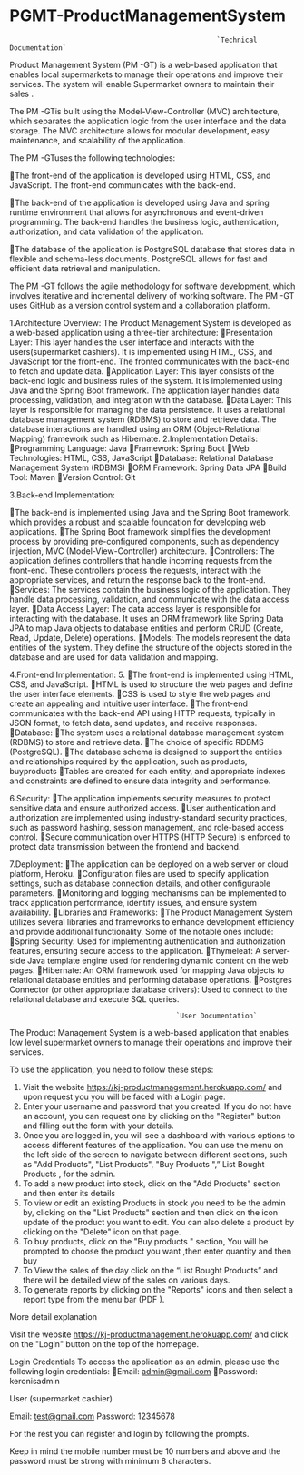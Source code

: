 # PGMT-ProductManagementSystem

                                                       `Technical Documentation`

Product  Management System (PM -GT) is a web-based application that enables local supermarkets  to manage their operations and improve their services. The system will enable Supermarket owners to maintain their sales .

The PM -GTis built using the Model-View-Controller (MVC) architecture, which separates the application logic from the user interface and the data storage. The MVC architecture allows for modular development, easy maintenance, and scalability of the application.

The PM -GTuses the following technologies:

The front-end of the application is developed using HTML, CSS, and JavaScript. The front-end communicates with the back-end.

The back-end of the application is developed using Java and spring runtime environment that allows for asynchronous and event-driven programming. The back-end handles the business logic, authentication, authorization, and data validation of the application.

The database of the application is PostgreSQL database that stores data in flexible and schema-less documents. PostgreSQL allows for fast and efficient data retrieval and manipulation.

The PM -GT follows the agile methodology for software development, which involves iterative and incremental delivery of working software. The PM -GT uses GitHub as a version control system and a collaboration platform.



1.Architecture Overview:
The  Product Management System is developed as a web-based application using a three-tier architecture:
Presentation Layer: This layer handles the user interface and interacts with the users(supermarket cashiers). It is implemented using HTML, CSS, and JavaScript for the front-end. The fronted communicates with the back-end to fetch and update data.
Application Layer: This layer consists of the back-end logic and business rules of the system. It is implemented using Java and the Spring Boot framework. The application layer handles data processing, validation, and integration with the database.
Data Layer: This layer is responsible for managing the data persistence. It uses a relational database management system (RDBMS) to store and retrieve data. The database interactions are handled using an ORM (Object-Relational Mapping) framework such as Hibernate.
2.Implementation Details:
Programming Language: Java
Framework: Spring Boot
Web Technologies: HTML, CSS, JavaScript
Database: Relational Database Management System (RDBMS)
ORM Framework: Spring Data JPA
Build Tool: Maven
Version Control: Git

3.Back-end Implementation:

The back-end is implemented using Java and the Spring Boot framework, which provides a robust and scalable foundation for developing web applications.
The Spring Boot framework simplifies the development process by providing pre-configured components, such as dependency injection, MVC (Model-View-Controller) architecture.
Controllers: The application defines controllers that handle incoming requests from the front-end. These controllers process the requests, interact with the appropriate services, and return the response back to the front-end.
Services: The services contain the business logic of the application. They handle data processing, validation, and communicate with the data access layer.
Data Access Layer: The data access layer is responsible for interacting with the database. It uses an ORM framework like Spring Data JPA to map Java objects to database entities and perform CRUD (Create, Read, Update, Delete) operations.
Models: The models represent the data entities of the system. They define the structure of the objects stored in the database and are used for data validation and mapping.

4.Front-end Implementation:
5.
The front-end is implemented using HTML, CSS, and JavaScript.
HTML is used to structure the web pages and define the user interface elements.
CSS is used to style the web pages and create an appealing and intuitive user interface.
The front-end communicates with the back-end API using HTTP requests, typically in JSON format, to fetch data, send updates, and receive responses.
Database:
The system uses a relational database management system (RDBMS) to store and retrieve data.
The choice of specific RDBMS (PostgreSQL).
The database schema is designed to support the entities and relationships required by the application, such as products, buyproducts
Tables are created for each entity, and appropriate indexes and constraints are defined to ensure data integrity and performance.

6.Security:
The application implements security measures to protect sensitive data and ensure authorized access.
User authentication and authorization are implemented using industry-standard security practices, such as password hashing, session management, and role-based access control.
Secure communication over HTTPS (HTTP Secure) is enforced to protect data transmission between the frontend and backend.

7.Deployment:
The application can be deployed on a web server or cloud platform, Heroku.
Configuration files are used to specify application settings, such as database connection details, and other configurable parameters.
Monitoring and logging mechanisms can be implemented to track application performance, identify issues, and ensure system availability.
Libraries and Frameworks:
The Product Management System utilizes several libraries and frameworks to enhance development efficiency and provide additional functionality. Some of the notable ones include:
Spring Security: Used for implementing authentication and authorization features, ensuring secure access to the application.
Thymeleaf: A server-side Java template engine used for rendering dynamic content on the web pages.
Hibernate: An ORM framework used for mapping Java objects to relational database entities and performing database operations.
Postgres Connector (or other appropriate database drivers): Used to connect to the relational database and execute SQL queries.







                                             `User Documentation`

The Product Management System is a web-based application that enables low level supermarket owners to manage their operations and improve their services. 

To use the application, you need to follow these steps:

1. Visit the website https://kj-productmanagement.herokuapp.com/ and  upon request you you will be faced with a Login page.
2. Enter your username and password that you created. If you do not have an account, you can request one by clicking on the "Register" button and filling out the form with your details.
3. Once you are logged in, you will see a dashboard with various options to access different features of the application. You can use the menu on the left side of the screen to navigate between different sections, such as "Add Products", "List Products", "Buy Products ",” List Bought Products , for the admin.
4. To add a new product into stock, click on the "Add Products" section and then enter its details
5. To view or edit an existing Products in stock you need to be the admin by, clicking on the "List Products" section and then click on the icon update of the product you want to  edit. You can also delete a product by clicking on the "Delete" icon on that page.
6. To buy products, click on the "Buy products " section, You will be prompted to choose the product you want ,then enter quantity and then buy 
7. To View the sales of the day click on the “List Bought Products” and there will be detailed view of the sales on various days.
8. To generate reports by clicking on the "Reports" icons and then select a report type from the menu bar (PDF ). 



More detail explanation


Visit the website https://kj-productmanagement.herokuapp.com/ and click on the "Login" button on the top of the homepage.

Login Credentials
To access the application as an admin, please use the following login credentials:
Email: admin@gmail.com
Password: keronisadmin

User (supermarket cashier)

Email: test@gmail.com
Password: 12345678

For the rest you can register and login by following the prompts.

 Keep in mind the mobile number must be 10 numbers and above and the password must be strong with minimum 8 characters.

